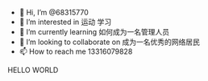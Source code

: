 - 👋 Hi, I’m @68315770
- 👀 I’m interested in 运动 学习
- 🌱 I’m currently learning 如何成为一名管理人员
- 💞️ I’m looking to collaborate on 成为一名优秀的网络居民
- 📫 How to reach me 13316079828

<!---
68315770/68315770 is a ✨ special ✨ repository because its `README.md` (this file) appears on your GitHub profile.
You can click the Preview link to take a look at your changes.
--->HELLO WORLD
